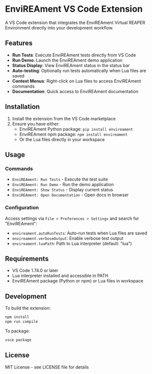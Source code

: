# EnviREAment VS Code Extension

A VS Code extension that integrates the EnviREAment Virtual REAPER Environment directly into your development workflow.

## Features

- **Run Tests**: Execute EnviREAment tests directly from VS Code
- **Run Demo**: Launch the EnviREAment demo application
- **Status Display**: View EnviREAment status in the status bar
- **Auto-testing**: Optionally run tests automatically when Lua files are saved
- **Context Menus**: Right-click on Lua files to access EnviREAment commands
- **Documentation**: Quick access to EnviREAment documentation

## Installation

1. Install the extension from the VS Code marketplace
2. Ensure you have either:
   - EnviREAment Python package: `pip install envireament`
   - EnviREAment npm package: `npm install envireament`
   - Or the Lua files directly in your workspace

## Usage

### Commands

- `EnviREAment: Run Tests` - Execute the test suite
- `EnviREAment: Run Demo` - Run the demo application
- `EnviREAment: Show Status` - Display current status
- `EnviREAment: Open Documentation` - Open docs in browser

### Configuration

Access settings via `File > Preferences > Settings` and search for "EnviREAment":

- `envireament.autoRunTests`: Auto-run tests when Lua files are saved
- `envireament.verboseOutput`: Enable verbose test output
- `envireament.luaPath`: Path to Lua interpreter (default: "lua")

## Requirements

- VS Code 1.74.0 or later
- Lua interpreter installed and accessible in PATH
- EnviREAment package (Python or npm) or Lua files in workspace

## Development

To build the extension:

```bash
npm install
npm run compile
```

To package:

```bash
vsce package
```

## License

MIT License - see LICENSE file for details
